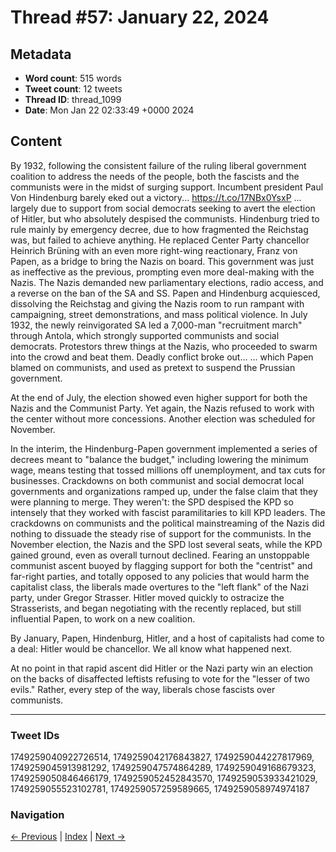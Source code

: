 # Thread #57: January 22, 2024

## Metadata
- **Word count**: 515 words
- **Tweet count**: 12 tweets
- **Thread ID**: thread_1099
- **Date**: Mon Jan 22 02:33:49 +0000 2024

## Content

By 1932, following the consistent failure of the ruling liberal government coalition to address the needs of the people, both the fascists and the communists were in the midst of surging support. Incumbent president Paul Von Hindenburg barely eked out a victory... https://t.co/17NBx0YsxP ... largely due to support from social democrats seeking to avert the election of Hitler, but who absolutely despised the communists. Hindenburg tried to rule mainly by emergency decree, due to how fragmented the Reichstag was, but failed to achieve anything. He replaced Center Party chancellor Heinrich Brüning with an even more right-wing reactionary, Franz von Papen, as a bridge to bring the Nazis on board. This government was just as ineffective as the previous, prompting even more deal-making with the Nazis. The Nazis demanded new parliamentary elections, radio access, and a reverse on the ban of the SA and SS. Papen and Hindenburg acquiesced, dissolving the Reichstag and giving the Nazis room to run rampant with campaigning, street demonstrations, and mass political violence. In July 1932, the newly reinvigorated SA led a 7,000-man "recruitment march" through Antola, which strongly supported communists and social democrats. Protestors threw things at the Nazis, who proceeded to swarm into the crowd and beat them. Deadly conflict broke out... ... which Papen blamed on communists, and used as pretext to suspend the Prussian government.

At the end of July, the election showed even higher support for both the Nazis and the Communist Party. Yet again, the Nazis refused to work with the center without more concessions. Another election was scheduled for November.

In the interim, the Hindenburg-Papen government implemented a series of decrees meant to "balance the budget," including lowering the minimum wage, means testing that tossed millions off unemployment, and tax cuts for businesses. Crackdowns on both communist and social democrat local governments and organizations ramped up, under the false claim that they were planning to merge. They weren't: the SPD despised the KPD so intensely that they worked with fascist paramilitaries to kill KPD leaders. The crackdowns on communists and the political mainstreaming of the Nazis did nothing to dissuade the steady rise of support for the communists. In the November election, the Nazis and the SPD lost several seats, while the KPD gained ground, even as overall turnout declined. Fearing an unstoppable communist ascent buoyed by flagging support for both the "centrist" and far-right parties, and totally opposed to any policies that would harm the capitalist class, the liberals made overtures to the "left flank" of the Nazi party, under Gregor Strasser. Hitler moved quickly to ostracize the Strasserists, and began negotiating with the recently replaced, but still influential Papen, to work on a new coalition.

By January, Papen, Hindenburg, Hitler, and a host of capitalists had come to a deal: Hitler would be chancellor. We all know what happened next.

At no point in that rapid ascent did Hitler or the Nazi party win an election on the backs of disaffected leftists refusing to vote for the "lesser of two evils." Rather, every step of the way, liberals chose fascists over communists.

---

### Tweet IDs
1749259040922726514, 1749259042176843827, 1749259044227817969, 1749259045913981292, 1749259047574864289, 1749259049168679323, 1749259050846466179, 1749259052452843570, 1749259053933421029, 1749259055523102781, 1749259057259589665, 1749259058974974187

### Navigation
[← Previous](#056) | [Index](index.md) | [Next →](#058)
